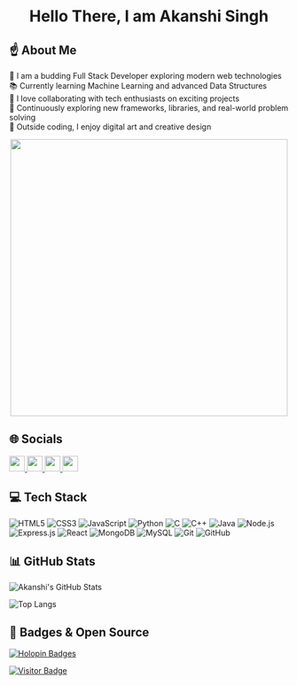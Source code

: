 
<h1 align="center">Hello There, I am Akanshi Singh</h1>

## ☝️ About Me

🔭 I am a budding Full Stack Developer exploring modern web technologies  
📚 Currently learning Machine Learning and advanced Data Structures  
🤝 I love collaborating with tech enthusiasts on exciting projects  
🌱 Continuously exploring new frameworks, libraries, and real-world problem solving  
🎨 Outside coding, I enjoy digital art and creative design  

<p align="center">
  <img src="https://media.giphy.com/media/3oEjI6SIIHBdRxXI40/giphy.gif" width="500">
</p>

## 🌐 Socials

<a href="https://www.linkedin.com/in/akanshi-singh/">
  <img src="https://img.shields.io/badge/LinkedIn-0A66C2?style=for-the-badge&logo=linkedin&logoColor=white" height="28"/>
</a>
<a href="https://www.instagram.com/akanshi-singh/">
  <img src="https://img.shields.io/badge/Instagram-E4405F?style=for-the-badge&logo=instagram&logoColor=white" height="28"/>
</a>
<a href="https://x.com/akanshii1512">
  <img src="https://img.shields.io/badge/X-000000?style=for-the-badge&logo=x&logoColor=white" height="28"/>
</a>
<a href="mailto:akanshisingh7@gmail.com">
  <img src="https://img.shields.io/badge/Email-D14836?style=for-the-badge&logo=gmail&logoColor=white" height="28"/>
</a>

## 💻 Tech Stack

![HTML5](https://img.shields.io/badge/html5-%23E34F26.svg?style=for-the-badge&logo=html5&logoColor=white)
![CSS3](https://img.shields.io/badge/css3-%231572B6.svg?style=for-the-badge&logo=css3&logoColor=white)
![JavaScript](https://img.shields.io/badge/javascript-%23323330.svg?style=for-the-badge&logo=javascript&logoColor=%23F7DF1E)
![Python](https://img.shields.io/badge/python-3670A0?style=for-the-badge&logo=python&logoColor=ffdd54)
![C](https://img.shields.io/badge/c-%2300599C.svg?style=for-the-badge&logo=c&logoColor=white)
![C++](https://img.shields.io/badge/c++-%2300599C.svg?style=for-the-badge&logo=c%2B%2B&logoColor=white)
![Java](https://img.shields.io/badge/java-%23ED8B00.svg?style=for-the-badge&logo=openjdk&logoColor=white)
![Node.js](https://img.shields.io/badge/node.js-6DA55F?style=for-the-badge&logo=node.js&logoColor=white)
![Express.js](https://img.shields.io/badge/express.js-%23404d59.svg?style=for-the-badge&logo=express&logoColor=%2361DAFB)
![React](https://img.shields.io/badge/react-%2320232a.svg?style=for-the-badge&logo=react&logoColor=%2361DAFB)
![MongoDB](https://img.shields.io/badge/mongodb-%234ea94b.svg?style=for-the-badge&logo=mongodb&logoColor=white)
![MySQL](https://img.shields.io/badge/mysql-4479A1.svg?style=for-the-badge&logo=mysql&logoColor=white)
![Git](https://img.shields.io/badge/git-%23F05033.svg?style=for-the-badge&logo=git&logoColor=white)
![GitHub](https://img.shields.io/badge/github-%23121011.svg?style=for-the-badge&logo=github&logoColor=white)

## 📊 GitHub Stats

![Akanshi's GitHub Stats](https://github-readme-stats.vercel.app/api?username=akanshii15&show_icons=true&theme=tokyonight)  

![Top Langs](https://github-readme-stats.vercel.app/api/top-langs/?username=akanshii15&layout=compact&theme=tokyonight)  

## 🎉 Badges & Open Source

[![Holopin Badges](https://holopin.me/akanshii15)](https://holopin.io/@akanshii15)

[![Visitor Badge](https://api.visitorbadge.io/api/VisitorHit?user=akanshii15&repo=akanshii15&countColor=%237B1E7A)](https://github.com/akanshii15)

